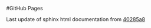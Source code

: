 #GitHub Pages

Last update of sphinx html documentation from [40285a8](https://github.com/jcyannotty/Taweret/tree/40285a8e4f70e9a3ff5d75db49cf2cc807d7a898)

